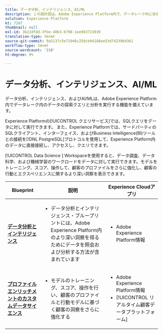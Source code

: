 ```yaml
---
title: データ分析、インテリジェンス、AI/ML
description: この設計図は、Adobe Experience Platform内で、データレーク内に存在するデータの調査クエリと分析を実行する機能を示しています。
solution: Experience Platform
kt: 7207
thumbnail: null
exl-id: 3b22dfdd-3fbe-40b3-b798-1ee983723039
translation-type: tm+mt
source-git-commit: 9a5137c5e71946c258cb94188ee53d742396d361
workflow-type: tm+mt
source-wordcount: '210'
ht-degree: 0%

---
```


# データ分析、インテリジェンス、AI/ML

データ分析、インテリジェンス、およびAI/MLは、Adobe Experience Platform内でデータレーク内のデータの探索クエリと分析を実行する機能を備えています。

Experience Platformの[!UICONTROL クエリサービス]では、SQLクエリをデータに対して実行できます。 また、Experience Platformでは、サードパーティのSQLクライアント、インターフェイス、およびBusiness Intelligence(BI)ツールとの接続を[!DNL PostgreSQL]プロトコルを使用して、Experience Platform内のデータに直接接続し、アクセスし、クエリできます。

[!UICONTROL Data Science ] Workspaceを使用すると、データ調査、データ科学、および機械学習のワークロードをデータに対して実行できます。モデルをトレーニング、スコア、操作して、顧客のプロファイルをさらに強化し、顧客の行動とエクスペリエンスに関するより深い洞察を表示できます。

| Blueprint | 説明 | Experience Cloudアプリ |
|---|---|---|
| **[データ分析とインテリジェンス](analysis.md)** | <ul><li>データ分析とインテリジェンス・ブループリントには、Adobe Experience Platform内のより深い洞察を得るためにデータを照会および分析する方法が含まれています</ul></li> | <ul><li> Adobe Experience Platform情報</ul></li> |
| **[プロファイルエンリッチメントのカスタムデータサイエンス](data-science.md)** | <ul><li>モデルのトレーニング、スコア、操作を行い、顧客のプロファイルと行動モデルに基づく顧客の洞察をさらに強化する</li></ul> | <ul><li>Adobe Experience Platform情報</li><li> [!UICONTROL リアルタイム顧客データプラットフォーム]</li></ul> |
